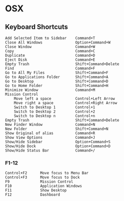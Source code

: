 # OSX

## Keyboard Shortcuts

	Add Selected Item to Sidebar	Command+T
	Close All Windows				Option+Command+W
	Close Window					Command+W
	Copy							Command+C
	Duplicate						Command+D
	Eject Disk						Command+E
	Empty Trash						Shift+Command+Delete
	Find							Command+F
	Go to All My Files				Shift+Command+F
	Go to Applications Folder		Shift+Command+A
	Go to Desktop					Shift+Command+D
	Go to Home Folder				Shift+Command+H
	Minimize Window					Command+M
	Mission Control
		Move left a space			Control+Left Arrow
		Move right a space			Control+Right Arrow
		Switch to Desktop 1			Control+1
		Switch to Desktop 2			Control+2
		Switch to Desktop n			Control+n
	Empty Trash						Shift+Command+Delete
	New Finder Window				Command+N
	New Folder						Shift+Command+N
	Show Original of alias			Command+R
	Show View Options				Command+J
	Show/Hide Sidebar				Option+Command+S
	Show/Hide Dock					Option+Command+D
	Show/Hide Status Bar			Command+/

### F1-12
	Control+F2		Move focus to Menu Bar
	Control+F3		Move focus to Dock
	F9				Mission Control
	F10				Application Windows
	F11				Show Desktop
	F12				Dashboard
